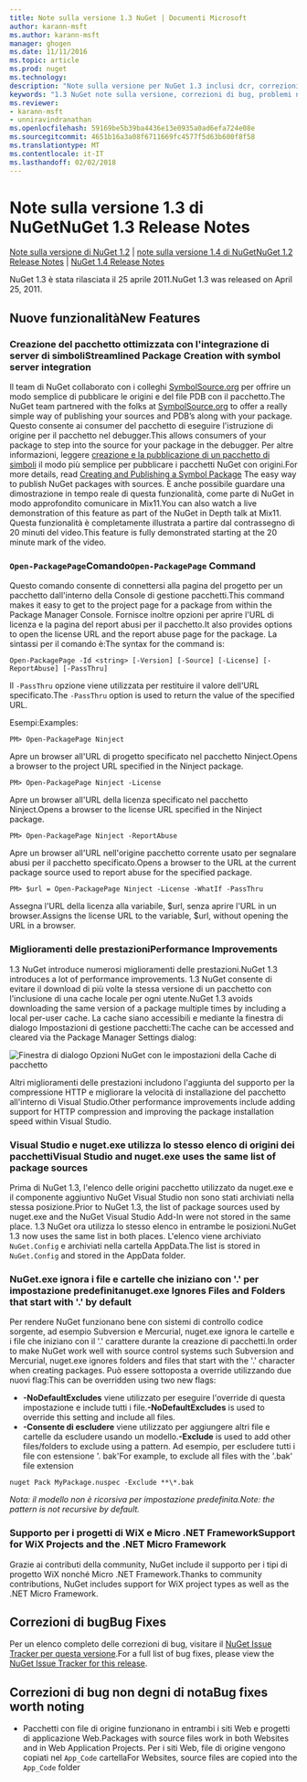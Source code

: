 ```yaml
---
title: Note sulla versione 1.3 NuGet | Documenti Microsoft
author: karann-msft
ms.author: karann-msft
manager: ghogen
ms.date: 11/11/2016
ms.topic: article
ms.prod: nuget
ms.technology: 
description: "Note sulla versione per NuGet 1.3 inclusi dcr, correzioni di bug, le funzionalità aggiunte e problemi noti."
keywords: "1.3 NuGet note sulla versione, correzioni di bug, problemi noti, aggiunta di funzionalità, eseguire"
ms.reviewer:
- karann-msft
- unniravindranathan
ms.openlocfilehash: 59169be5b39ba4436e13e0935a0ad6efa724e08e
ms.sourcegitcommit: 4651b16a3a08f6711669fc4577f5d63b600f8f58
ms.translationtype: MT
ms.contentlocale: it-IT
ms.lasthandoff: 02/02/2018
---
```

# <a name="nuget-13-release-notes"></a><span data-ttu-id="ec141-104">Note sulla versione 1.3 di NuGet</span><span class="sxs-lookup"><span data-stu-id="ec141-104">NuGet 1.3 Release Notes</span></span>

<span data-ttu-id="ec141-105">[Note sulla versione di NuGet 1.2](../release-notes/nuget-1.2.md) | [note sulla versione 1.4 di NuGet](../release-notes/nuget-1.4.md)</span><span class="sxs-lookup"><span data-stu-id="ec141-105">[NuGet 1.2 Release Notes](../release-notes/nuget-1.2.md) | [NuGet 1.4 Release Notes](../release-notes/nuget-1.4.md)</span></span>

<span data-ttu-id="ec141-106">NuGet 1.3 è stata rilasciata il 25 aprile 2011.</span><span class="sxs-lookup"><span data-stu-id="ec141-106">NuGet 1.3 was released on April 25, 2011.</span></span>

## <a name="new-features"></a><span data-ttu-id="ec141-107">Nuove funzionalità</span><span class="sxs-lookup"><span data-stu-id="ec141-107">New Features</span></span>

### <a name="streamlined-package-creation-with-symbol-server-integration"></a><span data-ttu-id="ec141-108">Creazione del pacchetto ottimizzata con l'integrazione di server di simboli</span><span class="sxs-lookup"><span data-stu-id="ec141-108">Streamlined Package Creation with symbol server integration</span></span>

<span data-ttu-id="ec141-109">Il team di NuGet collaborato con i colleghi [SymbolSource.org](http://www.symbolsource.org/) per offrire un modo semplice di pubblicare le origini e del file PDB con il pacchetto.</span><span class="sxs-lookup"><span data-stu-id="ec141-109">The NuGet team partnered with the folks at [SymbolSource.org](http://www.symbolsource.org/) to offer a really simple way of publishing your sources and PDB’s along with your package.</span></span> <span data-ttu-id="ec141-110">Questo consente ai consumer del pacchetto di eseguire l'istruzione di origine per il pacchetto nel debugger.</span><span class="sxs-lookup"><span data-stu-id="ec141-110">This allows consumers of your package to step into the source for your package in the debugger.</span></span> <span data-ttu-id="ec141-111">Per altre informazioni, leggere [creazione e la pubblicazione di un pacchetto di simboli](../create-packages/symbol-packages.md) il modo più semplice per pubblicare i pacchetti NuGet con origini.</span><span class="sxs-lookup"><span data-stu-id="ec141-111">For more details, read [Creating and Publishing a Symbol Package](../create-packages/symbol-packages.md) The easy way to publish NuGet packages with sources.</span></span> <span data-ttu-id="ec141-112">È anche possibile guardare una dimostrazione in tempo reale di questa funzionalità, come parte di NuGet in modo approfondito comunicare in Mix11.</span><span class="sxs-lookup"><span data-stu-id="ec141-112">You can also watch a live demonstration of this feature as part of the NuGet in Depth talk at Mix11.</span></span> <span data-ttu-id="ec141-113">Questa funzionalità è completamente illustrata a partire dal contrassegno di 20 minuti del video.</span><span class="sxs-lookup"><span data-stu-id="ec141-113">This feature is fully demonstrated starting at the 20 minute mark of the video.</span></span>

### <a name="open-packagepage-command"></a><span data-ttu-id="ec141-114">`Open-PackagePage`Comando</span><span class="sxs-lookup"><span data-stu-id="ec141-114">`Open-PackagePage` Command</span></span>

<span data-ttu-id="ec141-115">Questo comando consente di connettersi alla pagina del progetto per un pacchetto dall'interno della Console di gestione pacchetti.</span><span class="sxs-lookup"><span data-stu-id="ec141-115">This command makes it easy to get to the project page for a package from within the Package Manager Console.</span></span> <span data-ttu-id="ec141-116">Fornisce inoltre opzioni per aprire l'URL di licenza e la pagina del report abusi per il pacchetto.</span><span class="sxs-lookup"><span data-stu-id="ec141-116">It also provides options to open the license URL and the report abuse page for the package.</span></span>
<span data-ttu-id="ec141-117">La sintassi per il comando è:</span><span class="sxs-lookup"><span data-stu-id="ec141-117">The syntax for the command is:</span></span>

    Open-PackagePage -Id <string> [-Version] [-Source] [-License] [-ReportAbuse] [-PassThru]

<span data-ttu-id="ec141-118">Il `-PassThru` opzione viene utilizzata per restituire il valore dell'URL specificato.</span><span class="sxs-lookup"><span data-stu-id="ec141-118">The `-PassThru` option is used to return the value of the specified URL.</span></span>

<span data-ttu-id="ec141-119">Esempi:</span><span class="sxs-lookup"><span data-stu-id="ec141-119">Examples:</span></span>

    PM> Open-PackagePage Ninject

<span data-ttu-id="ec141-120">Apre un browser all'URL di progetto specificato nel pacchetto Ninject.</span><span class="sxs-lookup"><span data-stu-id="ec141-120">Opens a browser to the project URL specified in the Ninject package.</span></span>

    PM> Open-PackagePage Ninject -License

<span data-ttu-id="ec141-121">Apre un browser all'URL della licenza specificato nel pacchetto Ninject.</span><span class="sxs-lookup"><span data-stu-id="ec141-121">Opens a browser to the license URL specified in the Ninject package.</span></span>

    PM> Open-PackagePage Ninject -ReportAbuse

<span data-ttu-id="ec141-122">Apre un browser all'URL nell'origine pacchetto corrente usato per segnalare abusi per il pacchetto specificato.</span><span class="sxs-lookup"><span data-stu-id="ec141-122">Opens a browser to the URL at the current package source used to report abuse for the specified package.</span></span>

    PM> $url = Open-PackagePage Ninject -License -WhatIf -PassThru

<span data-ttu-id="ec141-123">Assegna l'URL della licenza alla variabile, $url, senza aprire l'URL in un browser.</span><span class="sxs-lookup"><span data-stu-id="ec141-123">Assigns the license URL to the variable, $url, without opening the URL in a browser.</span></span>

### <a name="performance-improvements"></a><span data-ttu-id="ec141-124">Miglioramenti delle prestazioni</span><span class="sxs-lookup"><span data-stu-id="ec141-124">Performance Improvements</span></span>

<span data-ttu-id="ec141-125">1.3 NuGet introduce numerosi miglioramenti delle prestazioni.</span><span class="sxs-lookup"><span data-stu-id="ec141-125">NuGet 1.3 introduces a lot of performance improvements.</span></span> <span data-ttu-id="ec141-126">1.3 NuGet consente di evitare il download di più volte la stessa versione di un pacchetto con l'inclusione di una cache locale per ogni utente.</span><span class="sxs-lookup"><span data-stu-id="ec141-126">NuGet 1.3 avoids downloading the same version of a package multiple times by including a local per-user cache.</span></span> <span data-ttu-id="ec141-127">La cache siano accessibili e mediante la finestra di dialogo Impostazioni di gestione pacchetti:</span><span class="sxs-lookup"><span data-stu-id="ec141-127">The cache can be accessed and cleared via the Package Manager Settings dialog:</span></span>

![Finestra di dialogo Opzioni NuGet con le impostazioni della Cache di pacchetto](./media/nuget-options.png)

<span data-ttu-id="ec141-129">Altri miglioramenti delle prestazioni includono l'aggiunta del supporto per la compressione HTTP e migliorare la velocità di installazione del pacchetto all'interno di Visual Studio.</span><span class="sxs-lookup"><span data-stu-id="ec141-129">Other performance improvements include adding support for HTTP compression and improving the package installation speed within Visual Studio.</span></span>

### <a name="visual-studio-and-nugetexe-uses-the-same-list-of-package-sources"></a><span data-ttu-id="ec141-130">Visual Studio e nuget.exe utilizza lo stesso elenco di origini dei pacchetti</span><span class="sxs-lookup"><span data-stu-id="ec141-130">Visual Studio and nuget.exe uses the same list of package sources</span></span>

<span data-ttu-id="ec141-131">Prima di NuGet 1.3, l'elenco delle origini pacchetto utilizzato da nuget.exe e il componente aggiuntivo NuGet Visual Studio non sono stati archiviati nella stessa posizione.</span><span class="sxs-lookup"><span data-stu-id="ec141-131">Prior to NuGet 1.3, the list of package sources used by nuget.exe and the NuGet Visual Studio Add-In were not stored in the same place.</span></span> <span data-ttu-id="ec141-132">1.3 NuGet ora utilizza lo stesso elenco in entrambe le posizioni.</span><span class="sxs-lookup"><span data-stu-id="ec141-132">NuGet 1.3 now uses the same list in both places.</span></span> <span data-ttu-id="ec141-133">L'elenco viene archiviato `NuGet.Config` e archiviati nella cartella AppData.</span><span class="sxs-lookup"><span data-stu-id="ec141-133">The list is stored in `NuGet.Config` and stored in the AppData folder.</span></span>

### <a name="nugetexe-ignores-files-and-folders-that-start-with--by-default"></a><span data-ttu-id="ec141-134">NuGet.exe ignora i file e cartelle che iniziano con '.' per impostazione predefinita</span><span class="sxs-lookup"><span data-stu-id="ec141-134">nuget.exe Ignores Files and Folders that start with '.' by default</span></span>

<span data-ttu-id="ec141-135">Per rendere NuGet funzionano bene con sistemi di controllo codice sorgente, ad esempio Subversion e Mercurial, nuget.exe ignora le cartelle e i file che iniziano con il '.' carattere durante la creazione di pacchetti.</span><span class="sxs-lookup"><span data-stu-id="ec141-135">In order to make NuGet work well with source control systems such Subversion and Mercurial, nuget.exe ignores folders and files that start with the '.' character when creating packages.</span></span> <span data-ttu-id="ec141-136">Può essere sottoposta a override utilizzando due nuovi flag:</span><span class="sxs-lookup"><span data-stu-id="ec141-136">This can be overridden using two new flags:</span></span>

* <span data-ttu-id="ec141-137">__-NoDefaultExcludes__ viene utilizzato per eseguire l'override di questa impostazione e include tutti i file.</span><span class="sxs-lookup"><span data-stu-id="ec141-137">__-NoDefaultExcludes__ is used to override this setting and include all files.</span></span>
* <span data-ttu-id="ec141-138">__-Consente di escludere__ viene utilizzato per aggiungere altri file e cartelle da escludere usando un modello.</span><span class="sxs-lookup"><span data-stu-id="ec141-138">__-Exclude__ is used to add other files/folders to exclude using a pattern.</span></span> <span data-ttu-id="ec141-139">Ad esempio, per escludere tutti i file con estensione '. bak'</span><span class="sxs-lookup"><span data-stu-id="ec141-139">For example, to exclude all files with the '.bak' file extension</span></span>

```
nuget Pack MyPackage.nuspec -Exclude **\*.bak
```  

<span data-ttu-id="ec141-140">_Nota: il modello non è ricorsiva per impostazione predefinita._</span><span class="sxs-lookup"><span data-stu-id="ec141-140">_Note: the pattern is not recursive by default._</span></span>

### <a name="support-for-wix-projects-and-the-net-micro-framework"></a><span data-ttu-id="ec141-141">Supporto per i progetti di WiX e Micro .NET Framework</span><span class="sxs-lookup"><span data-stu-id="ec141-141">Support for WiX Projects and the .NET Micro Framework</span></span>

<span data-ttu-id="ec141-142">Grazie ai contributi della community, NuGet include il supporto per i tipi di progetto WiX nonché Micro .NET Framework.</span><span class="sxs-lookup"><span data-stu-id="ec141-142">Thanks to community contributions, NuGet includes support for WiX project types as well as the .NET Micro Framework.</span></span>

## <a name="bug-fixes"></a><span data-ttu-id="ec141-143">Correzioni di bug</span><span class="sxs-lookup"><span data-stu-id="ec141-143">Bug Fixes</span></span>

<span data-ttu-id="ec141-144">Per un elenco completo delle correzioni di bug, visitare il [NuGet Issue Tracker per questa versione](http://nuget.codeplex.com/workitem/list/advanced?keyword=&status=All&type=All&priority=All&release=NuGet%201.3&assignedTo=All&component=All&sortField=LastUpdatedDate&sortDirection=Descending&page=0).</span><span class="sxs-lookup"><span data-stu-id="ec141-144">For a full list of bug fixes, please view the [NuGet Issue Tracker for this release](http://nuget.codeplex.com/workitem/list/advanced?keyword=&status=All&type=All&priority=All&release=NuGet%201.3&assignedTo=All&component=All&sortField=LastUpdatedDate&sortDirection=Descending&page=0).</span></span>

## <a name="bug-fixes-worth-noting"></a><span data-ttu-id="ec141-145">Correzioni di bug non degni di nota</span><span class="sxs-lookup"><span data-stu-id="ec141-145">Bug fixes worth noting</span></span>

* <span data-ttu-id="ec141-146">Pacchetti con file di origine funzionano in entrambi i siti Web e progetti di applicazione Web.</span><span class="sxs-lookup"><span data-stu-id="ec141-146">Packages with source files work in both Websites and in Web Application Projects.</span></span>
<span data-ttu-id="ec141-147">Per i siti Web, file di origine vengono copiati nel `App_Code` cartella</span><span class="sxs-lookup"><span data-stu-id="ec141-147">For Websites, source files are copied into the `App_Code` folder</span></span>
